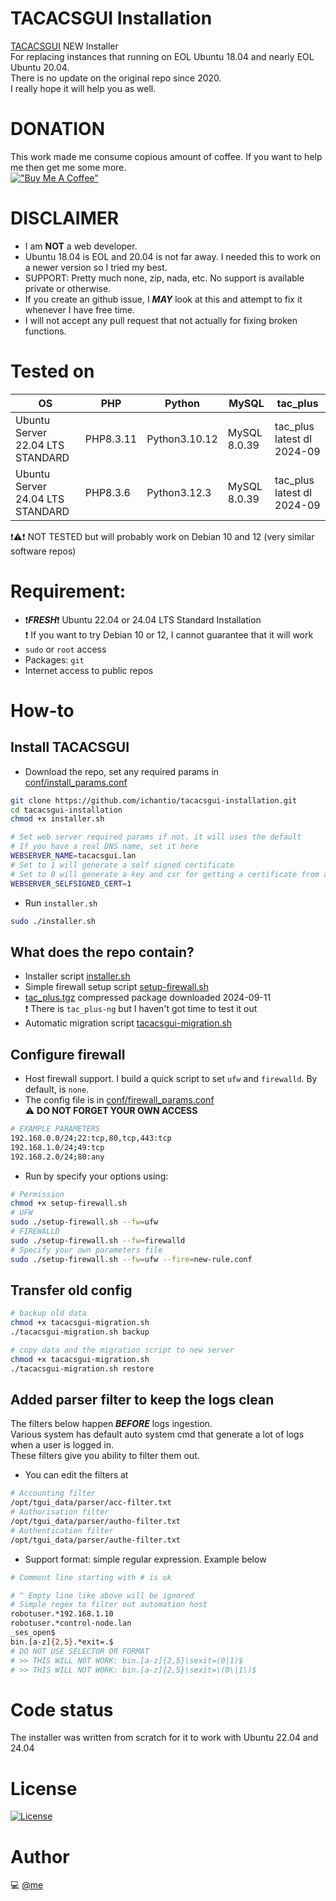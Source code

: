 # TACACSGUI Installation
[TACACSGUI](https://github.com/ichantio/tacacsgui.git) NEW Installer  
For replacing instances that running on EOL Ubuntu 18.04 and nearly EOL Ubuntu 20.04.  
There is no update on the original repo since 2020.  
I really hope it will help you as well.

# DONATION
This work made me consume copious amount of coffee. If you want to help me then get me some more.  
[!["Buy Me A Coffee"](https://www.buymeacoffee.com/assets/img/custom_images/orange_img.png)](https://buymeacoffee.com/vlab)

# DISCLAIMER
- I am **NOT** a web developer.
- Ubuntu 18.04 is EOL and 20.04 is not far away. I needed this to work on a newer version so I tried my best.
- SUPPORT: Pretty much none, zip, nada, etc. No support is available private or otherwise.
- If you create an github issue, I _**MAY**_ look at this and attempt to fix it whenever I have free time.
- I will not accept any pull request that not actually for fixing broken functions.

# Tested on

OS                                | PHP       | Python        | MySQL        | tac_plus
---                               | ---       | ---           | ---          | ---
Ubuntu Server 22.04 LTS STANDARD  | PHP8.3.11 | Python3.10.12 | MySQL 8.0.39 | tac_plus latest dl 2024-09
Ubuntu Server 24.04 LTS STANDARD  | PHP8.3.6  | Python3.12.3  | MySQL 8.0.39 | tac_plus latest dl 2024-09

:heavy_exclamation_mark::warning::heavy_exclamation_mark: NOT TESTED but will probably work on Debian 10 and 12 (very similar software repos)

# Requirement:
- :heavy_exclamation_mark:_**FRESH**_:heavy_exclamation_mark: Ubuntu 22.04 or 24.04 LTS Standard Installation  
:heavy_exclamation_mark: If you want to try Debian 10 or 12, I cannot guarantee that it will work
- `sudo` or `root` access
- Packages: `git`
- Internet access to public repos

# How-to
## Install TACACSGUI
- Download the repo, set any required params in  
[conf/install_params.conf](conf/install_params.conf)
```bash
git clone https://github.com/ichantio/tacacsgui-installation.git
cd tacacsgui-installation
chmod +x installer.sh

# Set web server required params if not, it will uses the default
# If you have a real DNS name, set it here
WEBSERVER_NAME=tacacsgui.lan
# Set to 1 will generate a self signed certificate
# Set to 0 will generate a key and csr for getting a certificate from a CA
WEBSERVER_SELFSIGNED_CERT=1
```

- Run `installer.sh`
```bash
sudo ./installer.sh
```
## What does the repo contain?
- Installer script [installer.sh](installer.sh)
- Simple firewall setup script [setup-firewall.sh](setup-firewall.sh)
- [tac_plus.tgz](tac_plug.tgz) compressed package downloaded 2024-09-11  
:exclamation: There is `tac_plus-ng` but I haven't got time to test it out
- Automatic migration script [tacacsgui-migration.sh](tacacsgui-migration.sh)

## Configure firewall
- Host firewall support.
I build a quick script to set `ufw` and `firewalld`. By default, is `none`.
- The config file is in [conf/firewall_params.conf](conf/firewall_params.conf)  
:warning: **DO NOT FORGET YOUR OWN ACCESS**
```bash
# EXAMPLE PARAMETERS
192.168.0.0/24;22:tcp,80,tcp,443:tcp
192.168.1.0/24;49:tcp
192.168.2.0/24;80:any
```

- Run by specify your options using:
```bash
# Permission
chmod +x setup-firewall.sh
# UFW
sudo ./setup-firewall.sh --fw=ufw
# FIREWALLD
sudo ./setup-firewall.sh --fw=firewalld
# Specify your own parameters file
sudo ./setup-firewall.sh --fw=ufw --fire=new-rule.conf
```

## Transfer old config
```bash
# backup old data
chmod +x tacacsgui-migration.sh
./tacacsgui-migration.sh backup

# copy data and the migration script to new server 
chmod +x tacacsgui-migration.sh
./tacacsgui-migration.sh restore
```

## Added parser filter to keep the logs clean
The filters below happen _**BEFORE**_ logs ingestion.  
Various system has default auto system cmd that generate a lot of logs when a user is logged in.  
These filters give you ability to filter them out.

- You can edit the filters at 
```bash
# Accounting filter
/opt/tgui_data/parser/acc-filter.txt
# Authorisation filter
/opt/tgui_data/parser/autho-filter.txt
# Authentication filter
/opt/tgui_data/parser/authe-filter.txt
```

- Support format: simple regular expression. Example below
```bash
# Comment line starting with # is ok

# ^ Empty line like above will be ignored
# Simple regex to filter out automation host
robotuser.*192.168.1.10
robotuser.*control-node.lan
_ses_open$
bin.[a-z]{2,5}.*exit=.$
# DO NOT USE SELECTOR OR FORMAT
# >> THIS WILL NOT WORK: bin.[a-z]{2,5}\sexit=(0|1)$
# >> THIS WILL NOT WORK: bin.[a-z]{2,5}\sexit=\(0\|1\)$
```

# Code status
The installer was written from scratch for it to work with Ubuntu 22.04 and 24.04

# License
[![License](https://img.shields.io/badge/License-Apache_2.0-blue.svg)](https://opensource.org/licenses/Apache-2.0)

# Author
:computer: [@me](https://github.com/ichantio)
